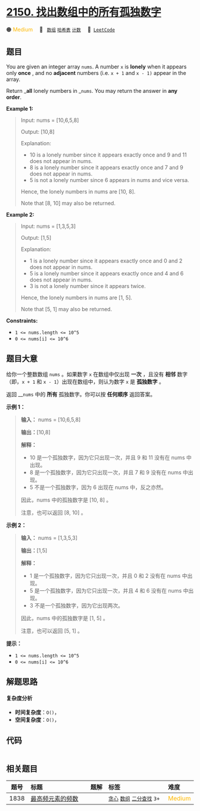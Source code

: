 # [2150. 找出数组中的所有孤独数字](https://leetcode.com/problems/find-all-lonely-numbers-in-the-array)

🟠 <font color=#ffb800>Medium</font>&emsp; 🔖&ensp; [`数组`](/tag/array.md) [`哈希表`](/tag/hash-table.md) [`计数`](/tag/counting.md)&emsp; 🔗&ensp;[`LeetCode`](https://leetcode.com/problems/find-all-lonely-numbers-in-the-array)

## 题目

You are given an integer array `nums`. A number `x` is **lonely** when it
appears only **once** , and no **adjacent** numbers (i.e. `x + 1` and `x - 1)`
appear in the array.

Return _**all** lonely numbers in _`nums`. You may return the answer in **any
order**.



**Example 1:**

> Input: nums = [10,6,5,8]
> 
> Output: [10,8]
> 
> Explanation: 
> - 10 is a lonely number since it appears exactly once and 9 and 11 does not appear in nums.
> - 8 is a lonely number since it appears exactly once and 7 and 9 does not appear in nums.
> - 5 is not a lonely number since 6 appears in nums and vice versa.
> 
> Hence, the lonely numbers in nums are [10, 8].
> 
> Note that [8, 10] may also be returned.

**Example 2:**

> Input: nums = [1,3,5,3]
> 
> Output: [1,5]
> 
> Explanation: 
> - 1 is a lonely number since it appears exactly once and 0 and 2 does not appear in nums.
> - 5 is a lonely number since it appears exactly once and 4 and 6 does not appear in nums.
> - 3 is not a lonely number since it appears twice.
> 
> Hence, the lonely numbers in nums are [1, 5].
> 
> Note that [5, 1] may also be returned.

**Constraints:**

  * `1 <= nums.length <= 10^5`
  * `0 <= nums[i] <= 10^6`


## 题目大意

给你一个整数数组 `nums` 。如果数字 `x` 在数组中仅出现 **一次** ，且没有 **相邻** 数字（即，`x + 1` 和 `x -
1`）出现在数组中，则认为数字 `x` 是 **孤独数字** 。

返回 __`nums` 中的 **所有** 孤独数字。你可以按 **任何顺序** 返回答案。



**示例 1：**

> 
> 
> 
> 
> 
> **输入：** nums = [10,6,5,8]
> 
> **输出：**[10,8]
> 
> **解释：**
> - 10 是一个孤独数字，因为它只出现一次，并且 9 和 11 没有在 nums 中出现。
> - 8 是一个孤独数字，因为它只出现一次，并且 7 和 9 没有在 nums 中出现。
> - 5 不是一个孤独数字，因为 6 出现在 nums 中，反之亦然。
> 
> 因此，nums 中的孤独数字是 [10, 8] 。
> 
> 注意，也可以返回 [8, 10] 。
> 
> 

**示例 2：**

> 
> 
> 
> 
> 
> **输入：** nums = [1,3,5,3]
> 
> **输出：**[1,5]
> 
> **解释：**
> - 1 是一个孤独数字，因为它只出现一次，并且 0 和 2 没有在 nums 中出现。
> - 5 是一个孤独数字，因为它只出现一次，并且 4 和 6 没有在 nums 中出现。
> - 3 不是一个孤独数字，因为它出现两次。
> 
> 因此，nums 中的孤独数字是 [1, 5] 。
> 
> 注意，也可以返回 [5, 1] 。



**提示：**

  * `1 <= nums.length <= 10^5`
  * `0 <= nums[i] <= 10^6`


## 解题思路

#### 复杂度分析

- **时间复杂度**：`O()`，
- **空间复杂度**：`O()`，

## 代码

```javascript

```

## 相关题目

<!-- prettier-ignore -->
| 题号 | 标题 | 题解 | 标签 | 难度 |
| :------: | :------ | :------: | :------ | :------ |
| 1838 | [最高频元素的频数](https://leetcode.com/problems/frequency-of-the-most-frequent-element) |  |  [`贪心`](/tag/greedy.md) [`数组`](/tag/array.md) [`二分查找`](/tag/binary-search.md) `3+` | <font color=#ffb800>Medium</font> |

<style>
.blue {
    background-color: #096dd9;
    padding: 0.25rem 0.5rem;
    margin: 0;
    font-size: 0.85em;
    border-radius: 3px;
    color: white;
    font-weight: 500;
}
table th:first-of-type { width: 10%; }
table th:nth-of-type(2) { width: 35%; }
table th:nth-of-type(3) { width: 10%; }
table th:nth-of-type(4) { width: 35%; }
table th:nth-of-type(5) { width: 10%; }
</style>
